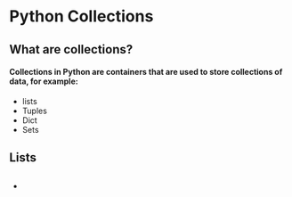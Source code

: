 # Python Collections 

## What are collections?
#### Collections in Python are containers that are used to store collections of data, for example:
- lists
- Tuples
- Dict
- Sets

## Lists
##
- 